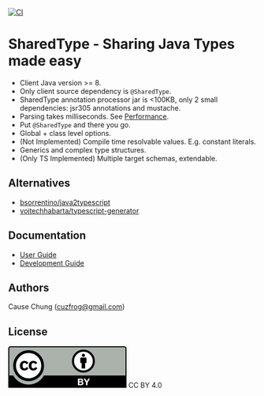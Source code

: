 [![CI](https://github.com/cuzfrog/sharedtype/actions/workflows/ci.yaml/badge.svg)](https://github.com/cuzfrog/sharedtype/actions/workflows/ci.yaml)
# SharedType - Sharing Java Types made easy

* Client Java version >= 8.
* Only client source dependency is `@SharedType`.
* SharedType annotation processor jar is <100KB, only 2 small dependencies: jsr305 annotations and mustache.
* Parsing takes milliseconds. See [Performance](doc/Performance.md).
* Put `@SharedType` and there you go.
* Global + class level options.
* (Not Implemented) Compile time resolvable values. E.g. constant literals.
* Generics and complex type structures.
* (Only TS Implemented) Multiple target schemas, extendable.

## Alternatives
* [bsorrentino/java2typescript](https://github.com/bsorrentino/java2typescript)
* [vojtechhabarta/typescript-generator](https://github.com/vojtechhabarta/typescript-generator)

## Documentation
* [User Guide](doc/Usage.md)
* [Development Guide](doc/Development.md)

## Authors
Cause Chung (cuzfrog@gmail.com)

## License
![CC BY 4.0](./misc/by.svg)
CC BY 4.0
